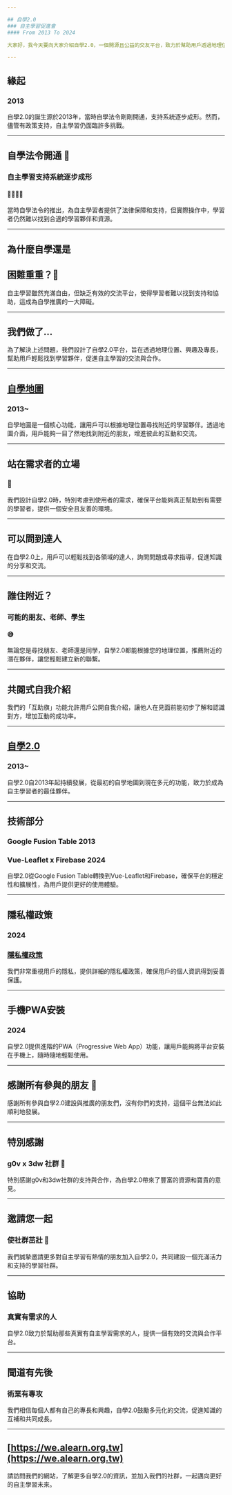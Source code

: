 ```yaml
---

## 自學2.0
### 自主學習促進會
#### From 2013 To 2024

大家好，我今天要向大家介紹自學2.0，一個開源且公益的交友平台，致力於幫助用戶透過地理位置、興趣及專長找到志同道合的朋友。

---
```


## 緣起
### 2013

自學2.0的誕生源於2013年，當時自學法令剛剛開通，支持系統逐步成形。然而，儘管有政策支持，自主學習仍面臨許多挑戰。

---

## 自學法令開通 💫
### 自主學習支持系統逐步成形
#### 👬👭👬👭

當時自學法令的推出，為自主學習者提供了法律保障和支持，但實際操作中，學習者仍然難以找到合適的學習夥伴和資源。

---

## 為什麼自學還是
## 困難重重？🐌

自主學習雖然充滿自由，但缺乏有效的交流平台，使得學習者難以找到支持和協助，這成為自學推廣的一大障礙。

---

## 我們做了...

為了解決上述問題，我們設計了自學2.0平台，旨在透過地理位置、興趣及專長，幫助用戶輕鬆找到學習夥伴，促進自主學習的交流與合作。

---

## [自學地圖](https://map.alearn.org.tw)
### 2013~

自學地圖是一個核心功能，讓用戶可以根據地理位置尋找附近的學習夥伴。透過地圖介面，用戶能夠一目了然地找到附近的朋友，增進彼此的互動和交流。

---

## 站在需求者的立場
### 🐾

我們設計自學2.0時，特別考慮到使用者的需求，確保平台能夠真正幫助到有需要的學習者，提供一個安全且友善的環境。

---

## 可以問到達人

在自學2.0上，用戶可以輕鬆找到各領域的達人，詢問問題或尋求指導，促進知識的分享和交流。

---

## 誰住附近？
### 可能的朋友、老師、學生
#### 😅

無論您是尋找朋友、老師還是同學，自學2.0都能根據您的地理位置，推薦附近的潛在夥伴，讓您輕鬆建立新的聯繫。

---

## 共閱式自我介紹

我們的「互助旗」功能允許用戶公開自我介紹，讓他人在見面前能初步了解和認識對方，增加互動的成功率。

---

## [自學2.0](https://we.alearn.org.tw)
### 2013~

自學2.0自2013年起持續發展，從最初的自學地圖到現在多元的功能，致力於成為自主學習者的最佳夥伴。

---

## 技術部分
### Google Fusion Table 2013
### Vue-Leaflet x Firebase 2024

自學2.0從Google Fusion Table轉換到Vue-Leaflet和Firebase，確保平台的穩定性和擴展性，為用戶提供更好的使用體驗。

---

## 隱私權政策
### 2024
### [隱私權政策](https://we.alearn.org.tw/privacy-policy)

我們非常重視用戶的隱私，提供詳細的隱私權政策，確保用戶的個人資訊得到妥善保護。

---

## 手機PWA安裝
### 2024

自學2.0提供進階的PWA（Progressive Web App）功能，讓用戶能夠將平台安裝在手機上，隨時隨地輕鬆使用。

---

## 感謝所有參與的朋友 👏

感謝所有參與自學2.0建設與推廣的朋友們，沒有你們的支持，這個平台無法如此順利地發展。

---

## 特別感謝
### g0v x 3dw 社群 👏

特別感謝g0v和3dw社群的支持與合作，為自學2.0帶來了豐富的資源和寶貴的意見。

---

## 邀請您一起
### 使社群茁壯 💪

我們誠摯邀請更多對自主學習有熱情的朋友加入自學2.0，共同建設一個充滿活力和支持的學習社群。

---

## 協助
### 真實有需求的人

自學2.0致力於幫助那些真實有自主學習需求的人，提供一個有效的交流與合作平台。

---

## 聞道有先後
### 術業有專攻

我們相信每個人都有自己的專長和興趣，自學2.0鼓勵多元化的交流，促進知識的互補和共同成長。

---

## [https://we.alearn.org.tw](https://we.alearn.org.tw)

請訪問我們的網站，了解更多自學2.0的資訊，並加入我們的社群，一起邁向更好的自主學習未來。
